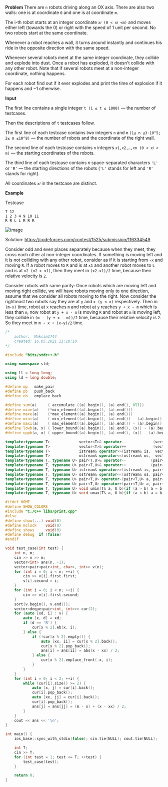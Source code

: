 **Problem** There are `n` robots driving along an OX axis. There are also two walls: one is at coordinate `0` and one is at coordinate `m`.

The i-th robot starts at an integer coordinate `x𝑖 (0 < x𝑖 <m)` and moves either left (towards the 0) or right with the speed of 1 unit per second. No two robots start at the same coordinate.

Whenever a robot reaches a wall, it turns around instantly and continues his ride in the opposite direction with the same speed.

Whenever several robots meet at the same integer coordinate, they collide and explode into dust. Once a robot has exploded, it doesn't collide with any other robot. Note that if several robots meet at a non-integer coordinate, nothing happens.

For each robot find out if it ever explodes and print the time of explosion if it happens and −1 otherwise.

**Input**

The first line contains a single integer `t (1 ≤ t ≤ 1000)` — the number of testcases.

Then the descriptions of `t` testcases follow.

The first line of each testcase contains two integers `n` and `m` `(1≤ n ≤3⋅10^5; 2≤ m ≤10^8)` — the number of robots and the coordinate of the right wall.

The second line of each testcase contains `n` integers `𝑥1,𝑥2,…,𝑥n (0 < x𝑖 < m)` — the starting coordinates of the robots.

The third line of each testcase contains 𝑛 space-separated characters `'L'` or `'R'` — the starting directions of the robots (`'L'` stands for left and `'R'` stands for right).

All coordinates `x𝑖` in the testcase are distinct.

**Example**

Testcase
```
7 12
1 2 3 4 9 10 11
R R L L R R R
```

![image](https://user-images.githubusercontent.com/19663316/118408544-a8a14d80-b6a3-11eb-96d0-f1539b8717e2.png)


Solution: https://codeforces.com/contest/1525/submission/116334549

Consider odd and even places separately because when they meet, they cross each other at non-integer coordinates. If something is moving left and it is not colliding with any other robot, consider as if it is starting from `-x` and moving `R`. If a robot moves to `R` and is at `x1` and another robot moves to `L` and is at `x2 (x2 > x1)`, then they meet in `(x2-x1)/2` time, because their relative velocity is `2`.

Consider robots with same parity: Once robots which are moving left and moving right collide, we will have robots moving only to one direction, assume that we consider all robots moving to the right. Now consider the rightmost two robots say they are at `y` and `x (y < x)` respectively. Then in `(m-x)` time, robot at `x` reaches `m` and robot at `y` reaches `y + x - m` which is less than `m`, now robot at `y + x - m` is moving `R` and robot at `m` is moving left, they collide
in `(m - (y + x - m))/2` time, because their relative velocity is `2`. So they meet in `m - x + (x-y)/2` time.
```cpp
/*
    author:  Maksim1744
    created: 16.05.2021 11:10:10
*/

#include "bits/stdc++.h"

using namespace std;

using ll = long long;
using ld = long double;

#define mp   make_pair
#define pb   push_back
#define eb   emplace_back

#define sum(a)     ( accumulate ((a).begin(), (a).end(), 0ll))
#define mine(a)    (*min_element((a).begin(), (a).end()))
#define maxe(a)    (*max_element((a).begin(), (a).end()))
#define mini(a)    ( min_element((a).begin(), (a).end()) - (a).begin())
#define maxi(a)    ( max_element((a).begin(), (a).end()) - (a).begin())
#define lowb(a, x) ( lower_bound((a).begin(), (a).end(), (x)) - (a).begin())
#define uppb(a, x) ( upper_bound((a).begin(), (a).end(), (x)) - (a).begin())

template<typename T>             vector<T>& operator--            (vector<T> &v){for (auto& i : v) --i;            return  v;}
template<typename T>             vector<T>& operator++            (vector<T> &v){for (auto& i : v) ++i;            return  v;}
template<typename T>             istream& operator>>(istream& is,  vector<T> &v){for (auto& i : v) is >> i;        return is;}
template<typename T>             ostream& operator<<(ostream& os,  vector<T>  v){for (auto& i : v) os << i << ' '; return os;}
template<typename T, typename U> pair<T,U>& operator--           (pair<T, U> &p){--p.first; --p.second;            return  p;}
template<typename T, typename U> pair<T,U>& operator++           (pair<T, U> &p){++p.first; ++p.second;            return  p;}
template<typename T, typename U> istream& operator>>(istream& is, pair<T, U> &p){is >> p.first >> p.second;        return is;}
template<typename T, typename U> ostream& operator<<(ostream& os, pair<T, U>  p){os << p.first << ' ' << p.second; return os;}
template<typename T, typename U> pair<T,U> operator-(pair<T,U> a, pair<T,U> b){return mp(a.first-b.first, a.second-b.second);}
template<typename T, typename U> pair<T,U> operator+(pair<T,U> a, pair<T,U> b){return mp(a.first+b.first, a.second+b.second);}
template<typename T, typename U> void umin(T& a, U b){if (a > b) a = b;}
template<typename T, typename U> void umax(T& a, U b){if (a < b) a = b;}

#ifdef HOME
#define SHOW_COLORS
#include "C:/C++ libs/print.cpp"
#else
#define show(...) void(0)
#define mclock    void(0)
#define shows     void(0)
#define debug  if (false)
#endif

void test_case(int test) {
    int n, m;
    cin >> n >> m;
    vector<int> ans(n, -1);
    vector<pair<pair<int, char>, int>> v(n);
    for (int i = 0; i < n; ++i) {
        cin >> v[i].first.first;
        v[i].second = i;
    }
    for (int i = 0; i < n; ++i) {
        cin >> v[i].first.second;
    }
    sort(v.begin(), v.end());
    vector<deque<pair<int, int>>> cur(2);
    for (auto [xd, i] : v) {
        auto [x, d] = xd;
        if (d == 'R') {
            cur[x % 2].eb(x, i);
        } else {
            if (!cur[x % 2].empty()) {
                auto [xx, ii] = cur[x % 2].back();
                cur[x % 2].pop_back();
                ans[i] = ans[ii] = abs(x - xx) / 2;
            } else {
                cur[x % 2].emplace_front(-x, i);
            }
        }
    }
    for (int i = 0; i < 2; ++i) {
        while (cur[i].size() >= 2) {
            auto [x, j] = cur[i].back();
            cur[i].pop_back();
            auto [xx, jj] = cur[i].back();
            cur[i].pop_back();
            ans[j] = ans[jj] = (m - x) + (x - xx) / 2;
        }
    }
    cout << ans << '\n';
}

int main() {
    ios_base::sync_with_stdio(false); cin.tie(NULL); cout.tie(NULL);

    int T;
    cin >> T;
    for (int test = 1; test <= T; ++test) {
        test_case(test);
    }

    return 0;
}
```
